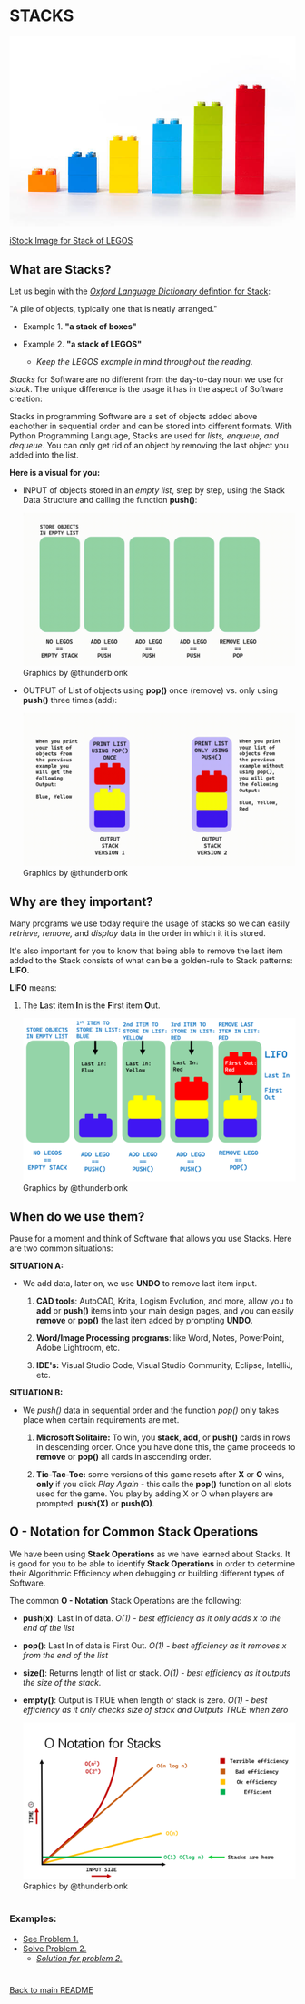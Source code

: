 # STACKS

![MENU](../IMAGES/STACK/lego_stack.jpg)

<h9>[iStock Image for Stack of LEGOS](https://www.istockphoto.com/photo/chart-from-lego-gm458114131-19528858)</h9>


<h2>What are Stacks?</h2>

Let us begin with the [*Oxford Language Dictionary* defintion for Stack](https://www.google.com/search?q=stack+definition&rlz=1C1JZAP_esUS929US929&oq=stack+definition&aqs=chrome..69i57j0i20i263i512j0i512l7j0i20i263i512.2875j1j4&sourceid=chrome&ie=UTF-8): 

"A pile of objects, typically one that is neatly arranged."

- Example 1.
**"a stack of boxes"**

- Example 2.
**"a stack of LEGOS"**
    - *Keep the LEGOS example in mind throughout the reading*.


 *Stacks* for Software are no different from the day-to-day noun we use for *stack*. The unique difference is the usage it has in the aspect of Software creation:

 Stacks in programming Software are a set of objects added above eachother in sequential order and can be stored into different formats. With Python Programming Language, Stacks are used for *lists, enqueue, and dequeue*. You can only get rid of an object by removing the last object you added into the list. 

 **Here is a visual for you:**

 - INPUT of objects stored in an *empty list*, step by step, using the Stack Data Structure and calling the function **push()**:

    ![Stack Input](../IMAGES/STACK/Stacks-Input.gif)
<h9> Graphics by @thunderbionk </h9>


 
 - OUTPUT of List of objects using **pop()** once (remove) vs. only using **push()** three times (add):

 
    ![Stack Output](../IMAGES/STACK/Stacks-Output.gif)
<h9> Graphics by @thunderbionk </h9>


<h2>Why are they important?</h2>

Many programs we use today require the usage of stacks so we can easily *retrieve, remove,* and *display* data in the order in which it it is stored.

It's also important for you to know that being able to remove the last item added to the Stack consists of what can be a golden-rule to Stack patterns: **LIFO**.

**LIFO** means:
1. The **L**ast item **I**n is the **F**irst item **O**ut.

    ![LIFO](../IMAGES/STACK/LIFO.png)
<h9> Graphics by @thunderbionk </h9>


<h2>When do we use them?</h2>

Pause for a moment and think of Software that allows you use Stacks. Here are two common situations:

**SITUATION A:**
-  We add data, later on, we use **UNDO** to remove last item input.

    1. **CAD tools**: AutoCAD, Krita, Logism Evolution, and more, allow you to **add** or **push()** items into your main design pages, and you can easily **remove** or **pop()** the last item added by prompting  **UNDO**. 
    2. **Word/Image Processing programs**: like Word, Notes, PowerPoint, Adobe Lightroom, etc.

    3. **IDE's:** Visual Studio Code, Visual Studio Community, Eclipse, IntelliJ, etc.
    

**SITUATION B:**

- We *push()* data in sequential order and the function *pop()* only takes place when certain requirements are met.
    1. **Microsoft Solitaire:** To win, you **stack**, **add**, or **push()** cards in rows in descending order. Once you have done this, the game proceeds to **remove** or **pop()** all cards in asccending  order.

    2. **Tic-Tac-Toe:** some versions of this game resets after **X** or **O** wins, **only** if you click *Play Again* - this calls the **pop()** function on all slots used for the game. You play by adding X or O when players are prompted: **push(X)** or **push(O)**.


<h2> O - Notation for Common Stack Operations </h2>

We have been using **Stack Operations** as we have learned about Stacks. It is good for you to be able to identify **Stack Operations** in order to determine their Algorithmic Efficiency when debugging or building different types of Software. 

The common **O - Notation** Stack Operations are the following:

- **push(x)**: Last In of data. *O(1) - best efficiency as it only adds x to the end of the list*
    
- **pop()**: Last In of data is First Out. *O(1) - best efficiency as it removes x from the end of the list*
    
- **size()**: Returns length of list or stack. *O(1) - best efficiency as it outputs the size of the stack.*
    
- **empty()**: Output is TRUE when length of stack is zero. *O(1) - best efficiency as it only checks size of stack and Outputs TRUE when zero*
    
    ![O_notation Stacks](/IMAGES/STACK/O_notation.png)
<h9> Graphics by @thunderbionk </h9>


# <h3> Examples:</h3>

- [See Problem 1.](2.STACK_PROBLEM_1.py)
- [Solve Problem 2.](3.STACK_PROBLEM_2.py)
    - [*Solution for problem 2.*](4.SOLUTION_PROBLEM_2.py)

#
[Back to main README](../README.md)


